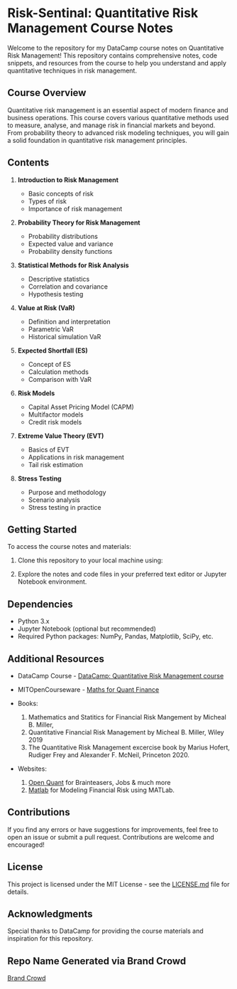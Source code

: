 # Risk-Sentinal: Quantitative Risk Management Course Notes

Welcome to the repository for my DataCamp course notes on Quantitative Risk Management! This repository contains comprehensive notes, code snippets, and resources from the course to help you understand and apply quantitative techniques in risk management.

## Course Overview
Quantitative risk management is an essential aspect of modern finance and business operations. This course covers various quantitative methods used to measure, analyse, and manage risk in financial markets and beyond. From probability theory to advanced risk modeling techniques, you will gain a solid foundation in quantitative risk management principles.

## Contents
1. **Introduction to Risk Management**
   - Basic concepts of risk
   - Types of risk
   - Importance of risk management

2. **Probability Theory for Risk Management**
   - Probability distributions
   - Expected value and variance
   - Probability density functions

3. **Statistical Methods for Risk Analysis**
   - Descriptive statistics
   - Correlation and covariance
   - Hypothesis testing

4. **Value at Risk (VaR)**
   - Definition and interpretation
   - Parametric VaR
   - Historical simulation VaR

5. **Expected Shortfall (ES)**
   - Concept of ES
   - Calculation methods
   - Comparison with VaR

6. **Risk Models**
   - Capital Asset Pricing Model (CAPM)
   - Multifactor models
   - Credit risk models

7. **Extreme Value Theory (EVT)**
   - Basics of EVT
   - Applications in risk management
   - Tail risk estimation

8. **Stress Testing**
   - Purpose and methodology
   - Scenario analysis
   - Stress testing in practice

## Getting Started
To access the course notes and materials:
1. Clone this repository to your local machine using:

2. Explore the notes and code files in your preferred text editor or Jupyter Notebook environment.

## Dependencies
- Python 3.x
- Jupyter Notebook (optional but recommended)
- Required Python packages: NumPy, Pandas, Matplotlib, SciPy, etc.

## Additional Resources
- DataCamp Course - [DataCamp: Quantitative Risk Management course](https://www.datacamp.com/courses/quantitative-risk-management)
- MITOpenCourseware - [Maths for Quant Finance](https://ocw.mit.edu/courses/18-s096-topics-in-mathematics-with-applications-in-finance-fall-2013/)

- Books:
  1. Mathematics and Statitics for Financial Risk Mangement by Micheal B. Miller, 
  2. Quantitative Financial Risk Management by Micheal B. Miller, Wiley 2019
  3. The Quantitative Risk Management excercise book by Marius Hofert, Rudiger Frey 
      and Alexander F. McNeil, Princeton 2020. 

- Websites:
  1. [Open Quant](https://openquant.co/) for Brainteasers, Jobs & much more
  2. [Matlab](https://ch.mathworks.com/campaigns/offers/modeling-financial-risk-with-matlab.html) for Modeling Financial Risk using MATLab. 

## Contributions
If you find any errors or have suggestions for improvements, feel free to open an issue or submit a pull request. Contributions are welcome and encouraged!

## License
This project is licensed under the MIT License - see the [LICENSE.md](LICENSE.md) file for details.

## Acknowledgments
Special thanks to DataCamp for providing the course materials and inspiration for this repository.

## Repo Name Generated via Brand Crowd 
[Brand Crowd](https://www.brandcrowd.com/business-name-generator/tag/repository)
